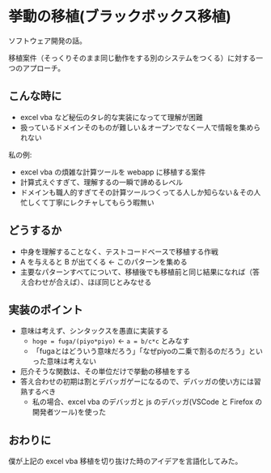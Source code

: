 # 挙動の移植(ブラックボックス移植)
ソフトウェア開発の話。

移植案件（そっくりそのまま同じ動作をする別のシステムをつくる）に対する一つのアプローチ。

## こんな時に
- excel vba など秘伝のタレ的な実装になってて理解が困難
- 扱っているドメインそのものが難しい＆オープンでなく一人で情報を集められない

私の例:

- excel vba の煩雑な計算ツールを webapp に移植する案件
- 計算式えぐすぎて、理解するの一瞬で諦めるレベル
- ドメインも職人的すぎてその計算ツールつくってる人しか知らない＆その人忙しくて丁寧にレクチャしてもらう暇無い

## どうするか
- 中身を理解することなく、テストコードベースで移植する作戦
- A を与えると B が出てくる ← このパターンを集める
- 主要なパターンすべてについて、移植後でも移植前と同じ結果になれば（答え合わせが合えば）、ほぼ同じとみなせる

## 実装のポイント
- 意味は考えず、シンタックスを愚直に実装する
  - `hoge = fuga/(piyo*piyo)` ← `a = b/c*c` とみなす
  - 「fugaとはどういう意味だろう」「なぜpiyoの二乗で割るのだろう」といった意味は考えない
- 厄介そうな関数は、その単位だけで挙動の移植をする
- 答え合わせの初期は割とデバッガゲーになるので、デバッガの使い方には習熟するべき
  - 私の場合、excel vba のデバッガと js のデバッガ(VSCode と Firefox の開発者ツール)を使った

## おわりに
僕が上記の excel vba 移植を切り抜けた時のアイデアを言語化してみた。
